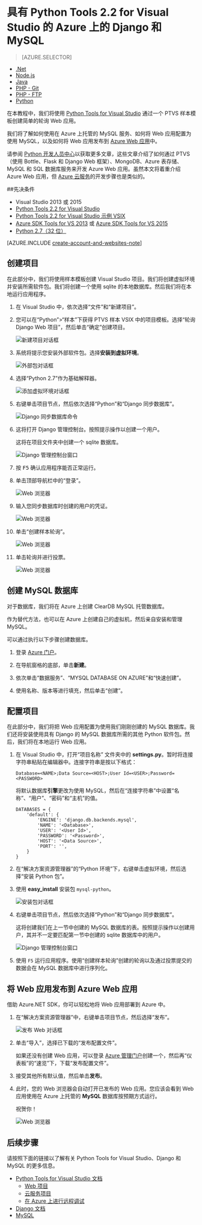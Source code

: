 <properties 
    pageTitle="具有 Python Tools 2.1 for Visual Studio 的 Azure 上的 Django 和 MySQL" 
    description="了解如何使用 Python Tools for Visual Studio 来创建在 MySQL 数据库实例中存储数据的 Django Web 应用，以及将应用部署到 Azure 中。" 
    services="app-service\web" 
    documentationCenter="python" 
    authors="huguesv" 
    manager="wpickett" 
    editor=""/>

<tags 
    ms.service="web-sites" 
    ms.date="11/17/2015"
    wacn.date="01/21/2016"/>
# 具有 Python Tools 2.2 for Visual Studio 的 Azure 上的 Django 和 MySQL 

> [AZURE.SELECTOR]
- [.Net](/documentation/articles/web-sites-dotnet-get-started)
- [Node.js](/documentation/articles/web-sites-nodejs-develop-deploy-mac)
- [Java](/documentation/articles/web-sites-java-get-started)
- [PHP - Git](/documentation/articles/web-sites-php-mysql-deploy-use-git)
- [PHP - FTP](/documentation/articles/web-sites-php-mysql-deploy-use-ftp)
- [Python](/documentation/articles/web-sites-python-ptvs-django-mysql)

在本教程中，我们将使用 [Python Tools for Visual Studio] 通过一个 PTVS 样本模板创建简单的轮询 Web 应用。

我们将了解如何使用在 Azure 上托管的 MySQL 服务、如何将 Web 应用配置为使用 MySQL，以及如何将 Web 应用发布到 [Azure Web 应用](/documentation/services/web-sites/)中。

请参阅 [Python 开发人员中心]以获取更多文章，这些文章介绍了如何通过 PTVS（使用 Bottle、Flask 和 Django Web 框架）、MongoDB、Azure 表存储、MySQL 和 SQL 数据库服务来开发 Azure Web 应用。虽然本文将着重介绍 Azure Web 应用，但 [Azure 云服务]的开发步骤也是类似的。

##<a name="prerequisites"></a>先决条件

 - Visual Studio 2013 或 2015
 - [Python Tools 2.2 for Visual Studio]
 - [Python Tools 2.2 for Visual Studio 示例 VSIX]
 - [Azure SDK Tools for VS 2013] 或 [Azure SDK Tools for VS 2015]
 - [Python 2.7（32 位）]

[AZURE.INCLUDE [create-account-and-websites-note](../includes/create-account-and-websites-note.md)]

## 创建项目

在此部分中，我们将使用样本模板创建 Visual Studio 项目。我们将创建虚拟环境并安装所需软件包。我们将创建一个使用 sqlite 的本地数据库。然后我们将在本地运行应用程序。

1.  在 Visual Studio 中，依次选择“文件”和“新建项目”。

1.  您可以在“Python”>“样本”下获得 PTVS 样本 VSIX 中的项目模板。选择“轮询 Django Web 项目”，然后单击“确定”创建项目。

    ![新建项目对话框](./media/web-sites-python-ptvs-django-mysql/PollsDjangoNewProject.png)

1.  系统将提示您安装外部软件包。选择**安装到虚拟环境**。

    ![外部包对话框](./media/web-sites-python-ptvs-django-mysql/PollsDjangoExternalPackages.png)

1.  选择“Python 2.7”作为基础解释器。

    ![添加虚拟环境对话框](./media/web-sites-python-ptvs-django-mysql/PollsCommonAddVirtualEnv.png)

1.  右键单击项目节点，然后依次选择“Python”和“Django 同步数据库”。

    ![Django 同步数据库命令](./media/web-sites-python-ptvs-django-mysql/PollsDjangoSyncDB.png)

1.  这将打开 Django 管理控制台。按照提示操作以创建一个用户。

    这将在项目文件夹中创建一个 sqlite 数据库。

    ![Django 管理控制台窗口](./media/web-sites-python-ptvs-django-mysql/PollsDjangoConsole.png)

1.  按 <kbd>F5</kbd> 确认应用程序能否正常运行。

1.  单击顶部导航栏中的“登录”。

    ![Web 浏览器](./media/web-sites-python-ptvs-django-mysql/PollsDjangoCommonBrowserLocalMenu.png)

1.  输入您同步数据库时创建的用户的凭证。

    ![Web 浏览器](./media/web-sites-python-ptvs-django-mysql/PollsDjangoCommonBrowserLocalLogin.png)

1.  单击“创建样本轮询”。

    ![Web 浏览器](./media/web-sites-python-ptvs-django-mysql/PollsDjangoCommonBrowserNoPolls.png)

1.  单击轮询并进行投票。

    ![Web 浏览器](./media/web-sites-python-ptvs-django-mysql/PollsDjangoSqliteBrowser.png)

## 创建 MySQL 数据库

对于数据库，我们将在 Azure 上创建 ClearDB MySQL 托管数据库。

作为替代方法，也可以在 Azure 上创建自己的虚拟机，然后亲自安装和管理 MySQL。

可以通过执行以下步骤创建数据库。

1.  登录 [Azure 门户]。

1.  在导航窗格的底部，单击**新建**。

1.  依次单击“数据服务”、“MYSQL DATABASE ON AZURE”和“快速创建”。

1.  使用名称、版本等进行填充，然后单击“创建”。

## 配置项目

在此部分中，我们将把 Web 应用配置为使用我们刚刚创建的 MySQL 数据库。我们还将安装使用具有 Django 的 MySQL 数据库所需的其他 Python 软件包。然后，我们将在本地运行 Web 应用。

1.  在 Visual Studio 中，打开“项目名称” 文件夹中的 **settings.py**。暂时将连接字符串粘贴在编辑器中。连接字符串是按以下格式：

        Database=<NAME>;Data Source=<HOST>;User Id=<USER>;Password=<PASSWORD>

    将默认数据库**引擎**更改为使用 MySQL，然后在“连接字符串”中设置“名称”、“用户”、“密码”和“主机”的值。

        DATABASES = {
            'default': {
                'ENGINE': 'django.db.backends.mysql',
                'NAME': '<Database>',
                'USER': '<User Id>',
                'PASSWORD': '<Password>',
                'HOST': '<Data Source>',
                'PORT': '',
            }
        }


1.  在“解决方案资源管理器”的“Python 环境”下，右键单击虚拟环境，然后选择“安装 Python 包”。

1. 使用 **easy_install** 安装包 `mysql-python`。

    ![安装包对话框](./media/web-sites-python-ptvs-django-mysql/PollsDjangoMySQLInstallPackage.png)

1.  右键单击项目节点，然后依次选择“Python”和“Django 同步数据库”。

    这将创建我们在上一节中创建的 MySQL 数据库的表。按照提示操作以创建用户，其并不一定要匹配第一节中创建的 sqlite 数据库中的用户。

    ![Django 管理控制台窗口](./media/web-sites-python-ptvs-django-mysql/PollsDjangoConsole.png)

1.  使用 `F5` 运行应用程序。使用“创建样本轮询”创建的轮询以及通过投票提交的数据会在 MySQL 数据库中进行序列化。

## 将 Web 应用发布到 Azure Web 应用

借助 Azure.NET SDK，你可以轻松地将 Web 应用部署到 Azure 中。

1.  在“解决方案资源管理器”中，右键单击项目节点，然后选择“发布”。

    ![发布 Web 对话框](./media/web-sites-python-ptvs-django-mysql/PollsCommonPublishWebSiteDialog.png)

1.  单击“导入”，选择已下载的“发布配置文件”。

    如果还没有创建 Web 应用，可以登录 [Azure 管理门户](https://manage.windowsazure.cn/)创建一个，然后再“仪表板”的“速览”下，下载“发布配置文件”。

1.  接受其他所有默认值，然后单击**发布**。

1.  此时，您的 Web 浏览器会自动打开已发布的 Web 应用。您应该会看到 Web 应用使用在 Azure 上托管的 **MySQL** 数据库按预期方式运行。

    祝贺你！

    ![Web 浏览器](./media/web-sites-python-ptvs-django-mysql/PollsDjangoAzureBrowser.png)

## 后续步骤

请按照下面的链接以了解有关 Python Tools for Visual Studio、Django 和 MySQL 的更多信息。

- [Python Tools for Visual Studio 文档]
  - [Web 项目]
  - [云服务项目]
  - [在 Azure 上进行远程调试]
- [Django 文档]
- [MySQL]


<!--Link references-->
[Python 开发人员中心]: /develop/python/
[Azure 云服务]: /documentation/articles/cloud-services-python-ptvs
<!--External Link references-->
[Azure 门户]: https://manage.windowsazure.cn
[Python Tools for Visual Studio]: http://aka.ms/ptvs
[Python Tools 2.2 for Visual Studio]: http://go.microsoft.com/fwlink/?LinkID=624025
[Python Tools 2.2 for Visual Studio 示例 VSIX]: http://go.microsoft.com/fwlink/?LinkID=624025
[Azure SDK Tools for VS 2013]: http://go.microsoft.com/fwlink/?LinkId=323510
[Azure SDK Tools for VS 2015]: http://go.microsoft.com/fwlink/?LinkId=518003
[Python 2.7（32 位）]: http://go.microsoft.com/fwlink/?LinkId=517190
[Python Tools for Visual Studio 文档]: http://pytools.codeplex.com/documentation
[在 Azure 上进行远程调试]: http://pytools.codeplex.com/wikipage?title=Features%20Azure%20Remote%20Debugging
[Web 项目]: http://pytools.codeplex.com/wikipage?title=Features%20Web%20Project
[云服务项目]: http://pytools.codeplex.com/wikipage?title=Features%20Cloud%20Project
[Django 文档]: https://www.djangoproject.com/
[MySQL]: http://www.mysql.com/
 

<!---HONumber=76--><!--HONumber=Mar16_HO4-->
